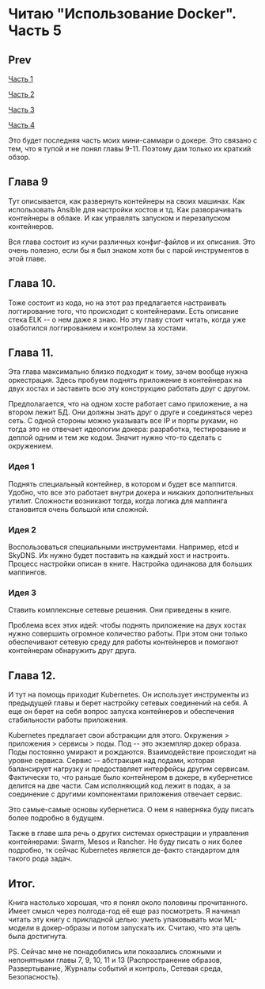 # Читаю "Использование Docker". Часть 5

## Prev
[Часть 1](https://ikintosh.github.io/2020/03/19/docker.html)

[Часть 2](https://ikintosh.github.io/2020/04/03/docker_2.html)

[Часть 3](https://ikintosh.github.io/2020/04/11/docker_3.html)

[Часть 4](https://ikintosh.github.io/2020/05/02/docker_4.html)

Это будет последняя часть моих мини-саммари о докере. Это связано с тем, что я тупой и не понял главы 9-11. Поэтому дам только их краткий обзор.

## Глава 9

Тут описывается, как развернуть контейнеры на своих машинах. Как использовать Ansible для настройки хостов и тд. Как разворачивать контейнеры в облаке. И как управлять запуском и перезапуском контейнеров.

Вся глава состоит из кучи различных конфиг-файлов и их описания. Это очень полезно, если бы я был знаком хотя бы с парой инструментов в этой главе. 

## Глава 10.

Тоже состоит из кода, но на этот раз предлагается настраивать логгирование того, что происходит с контейнерами. Есть описание стека ELK -- о нем даже я знаю. Но эту главу стоит читать, когда уже озаботился логгированием и контролем за хостами.

## Глава 11.

Эта глава максимально близко подходит к тому, зачем вообще нужна оркестрация. Здесь пробуем поднять приложение в контейнерах на двух хостах и заставить всю эту конструкцию работать друг с другом.

Предполагается, что на одном хосте работает само приложение, а на втором лежит БД. Они должны знать друг о друге и соединяться через сеть. С одной стороны можно указывать все IP и порты руками, но тогда это не отвечает идеологии докера: разработка, тестирование и деплой одним и тем же кодом. Значит нужно что-то сделать с окружением.

### Идея 1

Поднять специальный контейнер, в котором и будет все маппится. Удобно, что все это работает внутри докера и никаких дополнительных утилит. Сложности возникают тогда, когда логика для маппинга становится очень большой или сложной.

### Идея 2

Воспользоваться специальными инструментами. Например, etcd и SkyDNS. Их нужно будет поставить на каждый хост и настроить. Процесс настройки описан в книге. Настройка одинакова для больших маппингов.

### Идея 3

Ставить комплексные сетевые решения. Они приведены в книге.

Проблема всех этих идей: чтобы поднять приложение на двух хостах нужно совершить огромное количество работы. При этом они только обеспечивают сетевую среду для работы контейнеров и помогают контейнерам обнаружить друг друга. 

## Глава 12.

И тут на помощь приходит Kubernetes. Он использует инструменты из предыдущей главы и берет настройку сетевых соединений на себя. А еще он берет на себя вопрос запуска контейнеров и обеспечения стабильности работы приложения.

Kubernetes предлагает свои абстракции для этого. Окружения > приложения > сервисы > поды. Под -- это экземпляр докер образа. Поды постоянно умирают и рождаются. Взаимодействие происходит на уровне сервиса. Сервис -- абстракция над подами, которая балансирует нагрузку и предоставляет интерфейсы другим сервисам. Фактически то, что раньше было контейнером в докере, в кубернетисе делится на две части. Сам исполняющий код лежит в подах, а за соединение с другими компонентами приложения отвечает сервис.

Это самые-самые основы кубернетиса. О нем я наверняка буду писать более подробно в будущем.

Также в главе шла речь о других системах оркестрации и управления контейнерами: Swarm, Mesos и Rancher. Не буду писать о них более подробно, тк сейчас Kubernetes является де-факто стандартом для такого рода задач.

## Итог.

Книга настолько хорошая, что я понял около половины прочитанного. Имеет смысл через полгода-год её еще раз посмотреть. Я начинал читать эту книгу с прикладной целью: уметь упаковывать мои ML-модели в докер-образы и потом запускать их. Считаю, что эта цель была достигнута. 

PS. Сейчас мне не понадобились или показались сложными и непонятными главы 7, 9, 10, 11 и 13 (Распространение образов, Развертывание, Журналы событий и контроль, Сетевая среда, Безопасность). 

